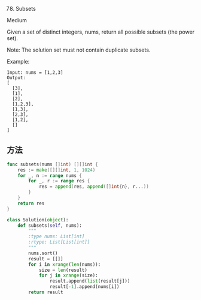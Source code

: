78. Subsets


Medium


Given a set of distinct integers, nums, return all possible subsets (the power set).

Note: The solution set must not contain duplicate subsets.

Example:

```
Input: nums = [1,2,3]
Output:
[
  [3],
  [1],
  [2],
  [1,2,3],
  [1,3],
  [2,3],
  [1,2],
  []
]
```


## 方法

```go
func subsets(nums []int) [][]int {
    res := make([][]int, 1, 1024)
	for _, n := range nums {
		for _, r := range res {
			res = append(res, append([]int{n}, r...))
		}
	}
	return res
}
```



```python
class Solution(object):
    def subsets(self, nums):
        """
        :type nums: List[int]
        :rtype: List[List[int]]
        """
        nums.sort()
        result = [[]]
        for i in xrange(len(nums)):
            size = len(result)
            for j in xrange(size):
                result.append(list(result[j]))
                result[-1].append(nums[i])
        return result
```